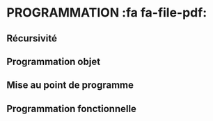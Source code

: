 # PROGRAMMATION <span onclick="window.print()" class="pdf-link"> :fa fa-file-pdf:</span>

## Récursivité

## Programmation objet


## Mise au point de programme


## Programmation fonctionnelle